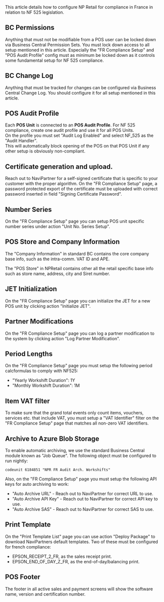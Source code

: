 This article details how to configure NP Retail for compliance in France in relation to NF 525 legislation.

## BC Permissions
Anything that must not be modifiable from a POS user can be locked down via Business Central Permission Sets.
You must lock down access to all setup mentioned in this article.
Especially the "FR Compliance Setup" and "POS Audit Profile" config must as minimum be locked down as it controls some fundamental setup for NF 525 compliance.

## BC Change Log
Anything that must be tracked for changes can be configured via Business Central Change Log.
You should configure it for all setup mentioned in this article.

## POS Audit Profile
Each **POS Unit** is connected to an **POS Audit Profile**.
For NF 525 compliance, create one audit profile and use it for all POS Units.  
On the profile you must set "Audit Log Enabled" and select NF_525 as the "Audit Handler".  
This will automatically block opening of the POS on that POS Unit if any other setup is obviously non-compliant. 

## Certificate generation and upload.
Reach out to NaviPartner for a self-signed certificate that is specific to your customer with the proper algorithm. 
On the "FR Compliance Setup" page, a password protected export of the certificate must be uploaded with correct password inserted in field "Signing Certificate Password".
## Number Series
On the "FR Compliance Setup" page you can setup POS unit specific number series under action "Unit No. Series Setup". 

## POS Store and Company Information
The "Company Information" in standard BC contains the core company base info, such as the intra-comm. VAT ID and APE.  

The "POS Store" in NPRetail contains other all the retail specific base info such as store name, address, city and Siret number. 

## JET Initialization
On the "FR Compliance Setup" page you can initialize the JET for a new POS unit by clicking action "Initialize JET".

## Partner Modifications
On the "FR Compliance Setup" page you can log a partner modification to the system by clicking 
action "Log Partner Modification".

## Period Lengths
On the "FR Compliance Setup" page you must setup the following period calcformulas to comply with NF525:
- "Yearly Workshift Duration": 1Y
- "Monthly Workshift Duration": 1M

## Item VAT filter
To make sure that the grand total events only count items, vouchers, services etc. that include VAT, you must setup a "VAT Identifier" filter on the "FR Compliance Setup" page that matches all non-zero VAT identifiers.

## Archive to Azure Blob Storage
To enable automatic archiving, we use the standard Business Central module known as "Job Queue". 
The following object must be configured to run nightly:
```
codeunit 6184851 "NPR FR Audit Arch. Workshifts"
```
Also, on the "FR Compliance Setup" page you must setup the following API keys for auto archiving to work:
- "Auto Archive URL" - Reach out to NaviPartner for correct URL to use.
- "Auto Archive API Key" - Reach out to NaviPartner for correct API key to use.
- "Auto Archive SAS" - Reach out to NaviPartner for correct SAS to use.

## Print Template
On the "Print Template List" page you can use action "Deploy Package" to download NaviPartners default templates. Two of these must be configured for french compliance:
- EPSON_RECEIPT_2_FR, as the sales receipt print.
- EPSON_END_OF_DAY_Z_FR, as the end-of-day/balancing print.

## POS Footer
The footer in all active sales and payment screens will show the software name, version and certification number.  
